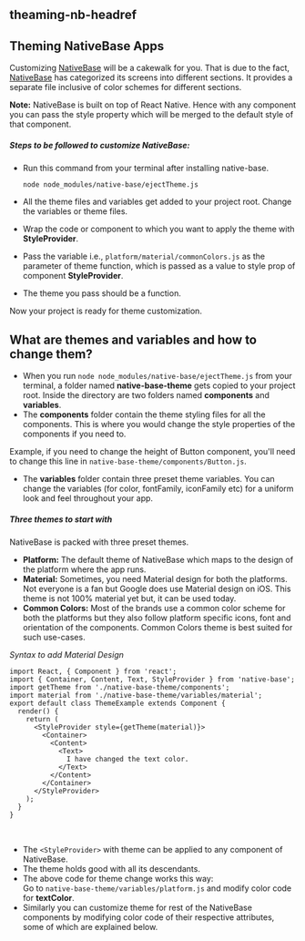 ## theaming-nb-headref
## Theming NativeBase Apps

Customizing [NativeBase](https://nativebase.io/) will be a cakewalk for you. That is due to the fact, [NativeBase](https://nativebase.io/) has categorized its screens into different sections. It provides a separate file inclusive of color schemes for different sections. <br />

**Note:** NativeBase is built on top of React Native.
Hence with any component you can pass the style property which will be merged to the default style of that component.

##### Steps to be followed to customize NativeBase:
* Run this command from your terminal after installing native-base.

    `node node_modules/native-base/ejectTheme.js`

* All the theme files and variables get added to your project root. Change the variables or theme files.
* Wrap the code or component to which you want to apply the theme with **StyleProvider**.
* Pass the variable i.e., `platform/material/commonColors.js` as the parameter of theme function, which is passed as a value to style prop of component **StyleProvider**.
* The theme you pass should be a function.

Now your project is ready for theme customization.
<br />

## What are themes and variables and how to change them?
- When you run `node node_modules/native-base/ejectTheme.js` from your terminal, a folder named **native-base-theme** gets copied to your project root. Inside the directory are two folders named **components** and **variables**.
- The **components** folder contain the theme styling files for all the components. This is where you would change the style properties of the components if you need to.

Example, if you need to change the height of Button component, you'll need to change this line in `native-base-theme/components/Button.js`.
- The **variables** folder contain three preset theme variables. You can change the variables (for color, fontFamily, iconFamily etc) for a uniform look and feel throughout your app. <br />

##### Three themes to start with
NativeBase is packed with three preset themes. <br />
* **Platform:** The default theme of NativeBase which maps to the design of the platform where the app runs.
* **Material:** Sometimes, you need Material design for both the platforms. Not everyone is a fan but Google does use Material design on iOS. This theme is not 100% material yet but, it can be used today. <br />
* **Common Colors:** Most of the brands use a common color scheme for both the platforms but they also follow platform specific icons, font and orientation of the components. Common Colors theme is best suited for such use-cases. <br />

*Syntax to add Material Design*
<pre class="line-numbers"><code class="language-jsx">import React, { Component } from 'react';
import { Container, Content, Text, StyleProvider } from 'native-base';
import getTheme from './native-base-theme/components';
import material from './native-base-theme/variables/material';
​export default class ThemeExample extends Component {
  render() {
    return (
      &lt;StyleProvider style={getTheme(material)}>
        &lt;Container>
          &lt;Content>
            &lt;Text>
              I have changed the text color.
            &lt;/Text>
          &lt;/Content>
        &lt;/Container>
      &lt;/StyleProvider>
    );
  }
}</code></pre><br />

* The <code>&lt;StyleProvider></code> with theme can be applied to any component of NativeBase.
* The theme holds good with all its descendants.
* The above code for theme change works this way:<br />
Go to `native-base-theme/variables/platform.js` and modify color code for **textColor**.
* Similarly you can customize theme for rest of the NativeBase components by modifying color code of their respective attributes, some of which are explained below.
